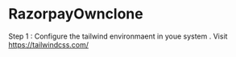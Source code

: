 # RazorpayOwnclone

Step 1 : Configure the tailwind environmaent in youe system . Visit https://tailwindcss.com/
